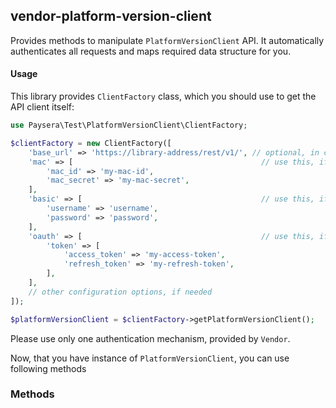 
## vendor-platform-version-client

Provides methods to manipulate `PlatformVersionClient` API.
It automatically authenticates all requests and maps required data structure for you.

#### Usage

This library provides `ClientFactory` class, which you should use to get the API client itself:

```php
use Paysera\Test\PlatformVersionClient\ClientFactory;

$clientFactory = new ClientFactory([
    'base_url' => 'https://library-address/rest/v1/', // optional, in case you need a custom one.
    'mac' => [                                          // use this, if API requires Mac authentication.
        'mac_id' => 'my-mac-id',
        'mac_secret' => 'my-mac-secret',
    ],
    'basic' => [                                        // use this, if API requires Basic authentication.
        'username' => 'username',
        'password' => 'password',
    ],
    'oauth' => [                                        // use this, if API requires OAuth v2 authentication.
        'token' => [
            'access_token' => 'my-access-token',
            'refresh_token' => 'my-refresh-token',
        ],
    ],
    // other configuration options, if needed
]);

$platformVersionClient = $clientFactory->getPlatformVersionClient();
```

Please use only one authentication mechanism, provided by `Vendor`.

Now, that you have instance of `PlatformVersionClient`, you can use following methods
### Methods


